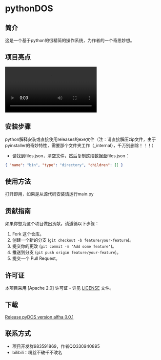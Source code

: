# pythonDOS

## 简介

这是一个基于python的很精简的操作系统，为作者的一个奇思妙想。

## 项目亮点

<video src = "file:///D:/Users/%E5%8D%8E%E4%B8%BA/Desktop/pythonDOS/202505041745.mp4"></video>

## 安装步骤

python解释安装或直接使用releases的exe文件（注：请直接解压zip文件，由于pyinstaller的奇妙特性，需要那个文件夹工作（_internal），千万别删除！！！）
- 请找到files.json，清空文件，然后复制这段数据至files.json：
```json
{ "name": "bin", "type": "directory", "children": [] }
```

## 使用方法

打开即用，如果是从源代码安装请运行main.py

## 贡献指南

如果你想为这个项目做出贡献，请遵循以下步骤：

1. Fork 这个仓库。
2. 创建一个新的分支 (`git checkout -b feature/your-feature`)。
3. 提交你的更改 (`git commit -m 'Add some feature'`)。
4. 推送到分支 (`git push origin feature/your-feature`)。
5. 提交一个 Pull Request。

## 许可证

本项目采用 [Apache 2.0] 许可证 - 详见 [LICENSE](LICENSE) 文件。

## 下载
<a href = "https://github.com/user464664649464/pyDOS/releases/tag/release">Release pyDOS version alfha 0.0.1</a>

## 联系方式
- 项目开发群983591869，作者QQ330940895
- bilibili：粉丝不破千不改名
